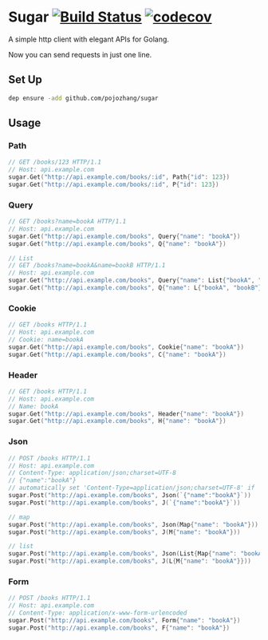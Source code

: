 # Sugar  [![Build Status](https://travis-ci.org/pojozhang/sugar.svg?branch=master)](https://travis-ci.org/pojozhang/sugar) [![codecov](https://codecov.io/gh/pojozhang/sugar/branch/master/graph/badge.svg)](https://codecov.io/gh/pojozhang/sugar)

A simple http client with elegant APIs for Golang.

Now you can send requests in just one line.


## Set Up
```bash
dep ensure -add github.com/pojozhang/sugar
```

## Usage

### Path
```go
// GET /books/123 HTTP/1.1
// Host: api.example.com
sugar.Get("http://api.example.com/books/:id", Path{"id": 123})
sugar.Get("http://api.example.com/books/:id", P{"id": 123})
```

### Query
```go
// GET /books?name=bookA HTTP/1.1
// Host: api.example.com
sugar.Get("http://api.example.com/books", Query{"name": "bookA"})
sugar.Get("http://api.example.com/books", Q{"name": "bookA"})

// List
// GET /books?name=bookA&name=bookB HTTP/1.1
// Host: api.example.com
sugar.Get("http://api.example.com/books", Query{"name": List{"bookA", "bookB"}})
sugar.Get("http://api.example.com/books", Q{"name": L{"bookA", "bookB"}})
```

### Cookie
```go
// GET /books HTTP/1.1
// Host: api.example.com
// Cookie: name=bookA
sugar.Get("http://api.example.com/books", Cookie{"name": "bookA"})
sugar.Get("http://api.example.com/books", C{"name": "bookA"})
```

### Header
```go
// GET /books HTTP/1.1
// Host: api.example.com
// Name: bookA
sugar.Get("http://api.example.com/books", Header{"name": "bookA"})
sugar.Get("http://api.example.com/books", H{"name": "bookA"})
```

### Json
```go
// POST /books HTTP/1.1
// Host: api.example.com
// Content-Type: application/json;charset=UTF-8
// {"name":"bookA"}
// automatically set 'Content-Type=application/json;charset=UTF-8' if 'Content-Type' not exists
sugar.Post("http://api.example.com/books", Json(`{"name":"bookA"}`))
sugar.Post("http://api.example.com/books", J(`{"name":"bookA"}`))

// map
sugar.Post("http://api.example.com/books", Json(Map{"name": "bookA"}))
sugar.Post("http://api.example.com/books", J(M{"name": "bookA"}))

// list
sugar.Post("http://api.example.com/books", Json(List{Map{"name": "bookA"}}))
sugar.Post("http://api.example.com/books", J(L{M{"name": "bookA"}}))
```

### Form
```go
// POST /books HTTP/1.1
// Host: api.example.com
// Content-Type: application/x-www-form-urlencoded
sugar.Post("http://api.example.com/books", Form{"name": "bookA"})
sugar.Post("http://api.example.com/books", F{"name": "bookA"})
```
